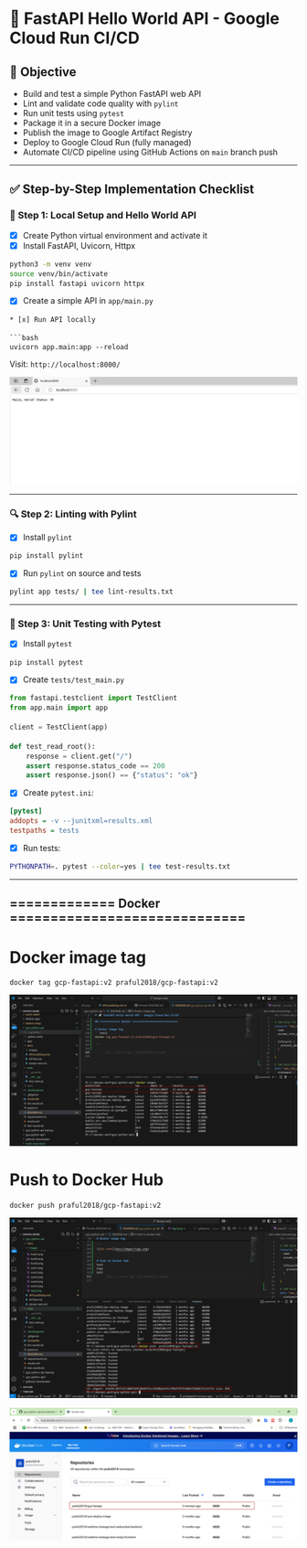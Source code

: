 # 🚀 FastAPI Hello World API - Google Cloud Run CI/CD

## 📌 Objective

- Build and test a simple Python FastAPI web API
- Lint and validate code quality with `pylint`
- Run unit tests using `pytest`
- Package it in a secure Docker image
- Publish the image to Google Artifact Registry
- Deploy to Google Cloud Run (fully managed)
- Automate CI/CD pipeline using GitHub Actions on `main` branch push

---

## ✅ Step-by-Step Implementation Checklist

### 🧱 Step 1: Local Setup and Hello World API

- [x] Create Python virtual environment and activate it
- [x] Install FastAPI, Uvicorn, Httpx

```bash
python3 -m venv venv
source venv/bin/activate
pip install fastapi uvicorn httpx
````

* [x] Create a simple API in `app/main.py`

```
* [x] Run API locally

```bash
uvicorn app.main:app --reload
```

Visit: `http://localhost:8000/`

![alt text](docs/images/local2.png)

---

### 🔍 Step 2: Linting with Pylint

* [x] Install `pylint`

```bash
pip install pylint
```

* [x] Run `pylint` on source and tests

```bash
pylint app tests/ | tee lint-results.txt
```

---

### 🧪 Step 3: Unit Testing with Pytest

* [x] Install `pytest`

```bash
pip install pytest
```

* [x] Create `tests/test_main.py`

```python
from fastapi.testclient import TestClient
from app.main import app

client = TestClient(app)

def test_read_root():
    response = client.get("/")
    assert response.status_code == 200
    assert response.json() == {"status": "ok"}
```

* [x] Create `pytest.ini`:

```ini
[pytest]
addopts = -v --junitxml=results.xml
testpaths = tests
```

* [x] Run tests:

```bash
PYTHONPATH=. pytest --color=yes | tee test-results.txt
```

---

## ============= Docker =============================

# Docker image tag
```shell
docker tag gcp-fastapi:v2 praful2018/gcp-fastapi:v2

```
![alt text](docs/images/tag1.png)


# Push to Docker Hub

```shell
docker push praful2018/gcp-fastapi:v2

```
![alt text](docs/images/tag2.png)

![alt text](docs/images/tag3.png)


